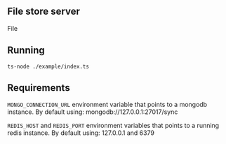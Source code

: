 ## File store server

File

## Running

    ts-node ./example/index.ts

## Requirements

`MONGO_CONNECTION_URL` environment variable that points to a mongodb instance.
By default using: mongodb://127.0.0.1:27017/sync

`REDIS_HOST` and `REDIS_PORT` environment variables that points to a running redis instance.
By default using: 127.0.0.1 and 6379

